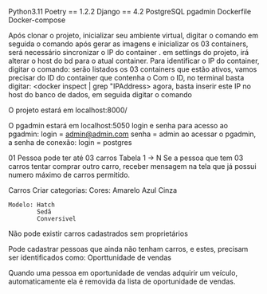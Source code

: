 
Python3.11
Poetry == 1.2.2
Django == 4.2
PostgreSQL
pgadmin
Dockerfile
Docker-compose

Após clonar o projeto, inicializar seu ambiente virtual,
digitar o comando 
    <docker compose build>
em seguida o comando
    <docker compose up>
após gerar as imagens e inicializar os 03 containers, será necessário
sincronizar o IP do container <postgres>.
em settings do projeto, irá alterar o host do bd para o atual
container. 
Para identificar o IP do container, digitar o comando:
    <docker container ls>
serão listados os 03 containers que estão ativos, vamos precisar do
ID do container que contenha o <postgres>
Com o ID, no terminal basta digitar:
    <docker inspect <id do container> | grep "IPAddress>
agora, basta inserir este IP no host do banco de dados, em seguida
digitar o comando
    <docker compose restart>

O projeto estará em localhost:8000/

O pgadmin estará em localhost:5050
    login e senha para acesso ao pgadmin:
        login = admin@admin.com
        senha = admin
    ao acessar o pgadmin, a senha de conexão:
        login = postgres


01 Pessoa pode ter até 03 carros
    Tabela 1 -> N
    Se a pessoa que tem 03 carros tentar comprar outro carro, receber
    mensagem na tela que já possui numero máximo de carros permitido.

Carros
Criar categorias:
    Cores: Amarelo
            Azul
            Cinza

    Modelo: Hatch
            Sedã
            Conversivel

Não pode existir carros cadastrados sem proprietários

Pode cadastrar pessoas que ainda não tenham carros, e estes, precisam ser
    identificados como: Oporttunidade de vendas

Quando uma pessoa em oportunidade de vendas adquirir um veículo, 
automaticamente ela é removida da lista de oportunidade de vendas.
